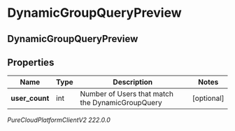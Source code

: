 # DynamicGroupQueryPreview

## DynamicGroupQueryPreview

## Properties

|Name | Type | Description | Notes|
|------------ | ------------- | ------------- | -------------|
| **user_count** | int | Number of Users that match the DynamicGroupQuery | [optional] |



_PureCloudPlatformClientV2 222.0.0_
